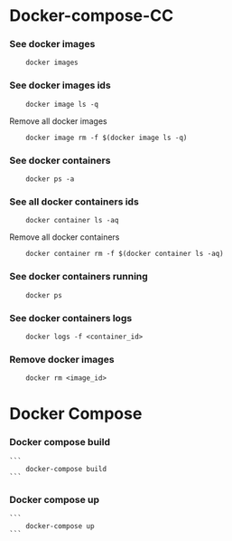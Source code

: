 # Docker-compose-CC

### See docker images

```
    docker images
```

### See docker images ids

```
    docker image ls -q
```

Remove all docker images

```
    docker image rm -f $(docker image ls -q)
```

### See docker containers

```
    docker ps -a
```

### See all docker containers ids

```
    docker container ls -aq
```

Remove all docker containers

```
    docker container rm -f $(docker container ls -aq)
```

### See docker containers running

```
    docker ps
```

### See docker containers logs

```
    docker logs -f <container_id>
```

### Remove docker images

```
    docker rm <image_id>
```

# Docker Compose

### Docker compose build
    
    ```
        docker-compose build
    ```

### Docker compose up

    ```
        docker-compose up
    ```